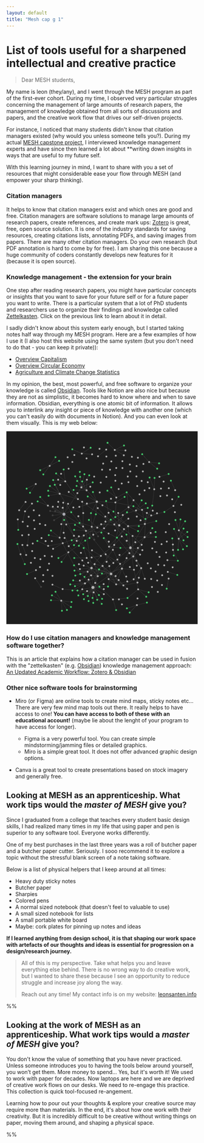```yaml
---
layout: default
title: "Mesh cap g 1"
---
```

# List of tools useful for a sharpened intellectual and creative practice

>Dear MESH students, 
>
My name is leon (they/any), and I went through the MESH program as part of the first-ever cohort. During my time, I observed very particular struggles concerning the management of large amounts of research papers, the management of knowledge obtained from all sorts of discussions and papers, and the creative work flow that drives our self-driven projects.
>
For instance, I noticed that many students didn't know that citation managers existed (why would you unless someone tells you?). During my actual [MESH capstone project](MMSSystemicCooperationInterface-A.md), I interviewed knowledge management experts and have since then learned a lot about **writing down insights in ways that are useful to my future self.
>
With this learning journey in mind, I want to share with you a set of resources that might considerable ease your flow through MESH (and empower your sharp thinking).

### Citation managers
 It helps to know that citation managers exist and which ones are good and free. Citation managers are software solutions to manage large amounts of research papers, create references, and create mark ups: [Zotero](https://www.zotero.org/) is great, free, open source solution. It is one of the industry standards for saving resources, creating citations lists, annotating PDFs, and saving images from papers. There are many other citation managers. Do your own research (but PDF annotation is hard to come by for free). I am sharing this one because a huge community of coders constantly develops new features for it (because it is open source).

### Knowledge management - the extension for your brain
One step after reading research papers, you might have particular concepts or insights that you want to save for your future self or for a future paper you want to write. There is a particular system that a lot of PhD students and researchers use to organize their findings and knowledge called [Zettelkasten](https://christiantietze.de/posts/2020/10/zettelkasten-introduction/). Click on the previous link to learn about it in detail.

I sadly didn't know about this system early enough, but I started taking notes half way through my MESH program. Here are a few examples of how I use it (I also host this website using the same system (but you don't need to do that - you can keep it private)): 

- [Overview Capitalism](OVERVIEW-CAPITALISM.md)
- [Overview Circular Economy](CIRCULAR-ECON-A.md)
- [Agriculture and Climate Change Statistics](AGRICULTURE-A.md)

In my opinion, the best, most powerful, and free software to organize your knowledge is called [Obsidian](https://obsidian.md/). Tools like Notion are also nice but because they are not as simplistic, it becomes hard to know where and when to save information. Obsidian, everything is one atomic bit of information. It allows you to interlink any insight or piece of knowledge with another one (which you can't easily do with documents in Notion). And you can even look at them visually. This is my web below:

![](media/Pasted%20image%2020241104163830.png)


### How do I use citation managers and knowledge management software together?
This is an article that explains how a citation manager can be used in fusion with the "zettelkasten" (e.g. [Obsidian](https://obsidian.md/)) knowledge management approach: [An Updated Academic Workflow: Zotero & Obsidian](https://medium.com/@alexandraphelan/an-updated-academic-workflow-zotero-obsidian-cffef080addd)


### Other nice software tools for brainstorming 
- Miro (or Figma) are online tools to create mind maps, sticky notes etc... There are very few mind map tools out there. It really helps to have access to one! **You can have access to both of these with an educational account!** (maybe lie about the lenght of your program to have access for longer).
	- Figma is a very powerful tool. You can create simple mindstorming/jamming files or detailed graphics.
	- Miro is a simple great tool. It does not offer advanced graphic design options. 

- Canva is a great tool to create presentations based on stock imagery and generally free. 



## Looking at MESH as an apprenticeship. What work tips would the *master of MESH* give you?
Since I graduated from a college that teaches every student basic design skills, I had realized many times in my life that using paper and pen is superior to any software tool. Everyone works differently. 

One of my best purchases in the last three years was a roll of butcher paper and a butcher paper cutter. Seriously. I sooo recommend it to explore a topic without the stressful blank screen of a note taking software.

Below is a list of physical helpers that I keep around at all times:

- Heavy duty sticky notes
- Butcher paper 
- Sharpies
- Colored pens
- A normal sized notebook (that doesn't feel to valuable to use)
- A small sized notebook for lists
- A small portable white board
- Maybe: cork plates for pinning up notes and ideas

**If I learned anything from design school, it is that shaping our work space with artefacts of our thoughts and ideas is essential for progression on a design/research journey.**

 >All of this is my perspective. Take what helps you and leave everything else behind. There is no wrong way to do creative work, but I wanted to share these because I see an opportunity to reduce struggle and increase joy along the way. 
 >
 >Reach out any time! My contact info is on my website:
 >[leonsanten.info](https://leonsanten.info/)


%%
## Looking at the work of MESH as an apprenticeship. What work tips would a *master of MESH* give you? 
You don't know the value of something that you have never practiced. Unless someone introduces you to having the tools below around yourself, you won’t get them. More money to spend... Yes, but it's worth it! We used to work with paper for decades. Now laptops are here and we are deprived of creative work flows on our desks. We need to re-engage this practice. This collection is quick tool-focused re-angement. 

Learning how to pour out your thoughts & explore your creative source may require more than materials. In the end, it's about how one work with their creativity. But it is incredibly difficult to be creative without writing things on paper, moving them around, and shaping a physical space. 


%%
